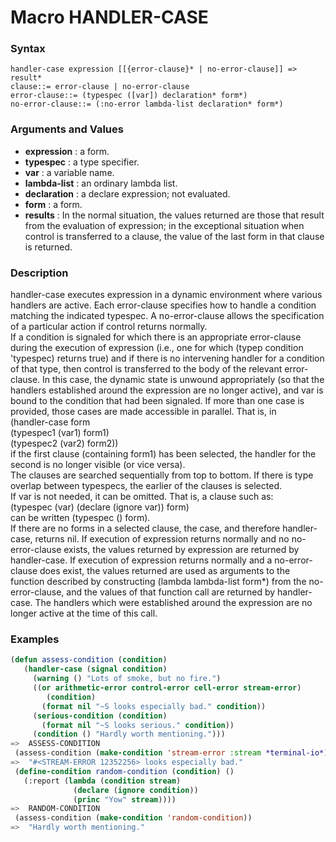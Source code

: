 <!-- Generated on 05/10/2020 by https://github.com/anto2oo/clhs-evolved -->

# Macro HANDLER-CASE

### Syntax
`handler-case expression [[{error-clause}* | no-error-clause]] => result*`  
`clause::= error-clause | no-error-clause`  
`error-clause::= (typespec ([var]) declaration* form*)`  
`no-error-clause::= (:no-error lambda-list declaration* form*)`  


### Arguments and Values
- **expression** : a form.   
- **typespec** : a type specifier.   
- **var** : a variable name.   
- **lambda-list** : an ordinary lambda list.   
- **declaration** : a declare expression; not evaluated.   
- **form** : a form.   
- **results** : In the normal situation, the values returned are those that result from the evaluation of expression; in the exceptional situation when control is transferred to a clause, the value of the last form in that clause is returned.   


### Description
handler-case executes expression in a dynamic environment where various handlers are active. Each error-clause specifies how to handle a condition matching the indicated typespec. A no-error-clause allows the specification of a particular action if control returns normally.  
If a condition is signaled for which there is an appropriate error-clause during the execution of expression (i.e., one for which (typep condition 'typespec) returns true) and if there is no intervening handler for a condition of that type, then control is transferred to the body of the relevant error-clause. In this case, the dynamic state is unwound appropriately (so that the handlers established around the expression are no longer active), and var is bound to the condition that had been signaled. If more than one case is provided, those cases are made accessible in parallel. That is, in  
  (handler-case form  
    (typespec1 (var1) form1)  
    (typespec2 (var2) form2))  
if the first clause (containing form1) has been selected, the handler for the second is no longer visible (or vice versa).  
 The clauses are searched sequentially from top to bottom. If there is type overlap between typespecs, the earlier of the clauses is selected.  
 If var is not needed, it can be omitted. That is, a clause such as:  
  (typespec (var) (declare (ignore var)) form)  
can be written (typespec () form).  
 If there are no forms in a selected clause, the case, and therefore handler-case, returns nil. If execution of expression returns normally and no no-error-clause exists, the values returned by expression are returned by handler-case. If execution of expression returns normally and a no-error-clause does exist, the values returned are used as arguments to the function described by constructing (lambda lambda-list form*) from the no-error-clause, and the values of that function call are returned by handler-case. The handlers which were established around the expression are no longer active at the time of this call.



### Examples
```lisp 
(defun assess-condition (condition)
   (handler-case (signal condition)
     (warning () "Lots of smoke, but no fire.")
     ((or arithmetic-error control-error cell-error stream-error)
        (condition)
       (format nil "~S looks especially bad." condition))
     (serious-condition (condition)
       (format nil "~S looks serious." condition))
     (condition () "Hardly worth mentioning.")))
=>  ASSESS-CONDITION
 (assess-condition (make-condition 'stream-error :stream *terminal-io*))
=>  "#<STREAM-ERROR 12352256> looks especially bad."
 (define-condition random-condition (condition) () 
   (:report (lambda (condition stream)
              (declare (ignore condition))
              (princ "Yow" stream))))
=>  RANDOM-CONDITION
 (assess-condition (make-condition 'random-condition))
=>  "Hardly worth mentioning."
```
